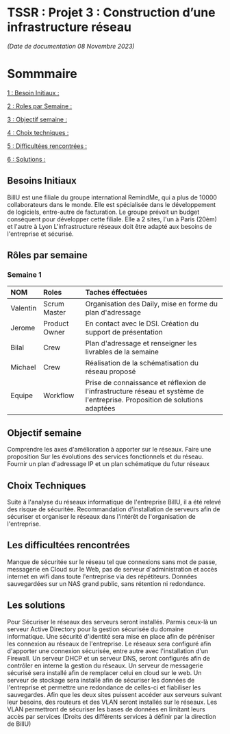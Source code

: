 # TSSR : Projet 3 : Construction d’une infrastructure réseau

_(Date de documentation 08 Novembre 2023)_
# Sommmaire

[1 : Besoin Initiaux :]()

[2 : Roles par Semaine :]()

[3 : Objectif semaine :]()

[4 : Choix techniques :]()

[5 : Difficultées rencontrées :]()

[6 : Solutions :]()


## Besoins Initiaux

BillU est une filiale du groupe international RemindMe, qui a plus de 10000 collaborateurs dans le monde.
Elle est spécialisée dans le développement de logiciels, entre-autre de facturation.
Le groupe prévoit un budget conséquent pour développer cette filiale. Elle a 2 sites, l'un à Paris (20èm) et l'autre à Lyon
L'infrastructure réseaux doit être adapté aux besoins de l'entreprise et sécurisé.



##  Rôles par semaine

### Semaine 1 
| NOM | Roles | Taches éffectuées |
| :-- |:----- | :---------- |
| Valentin | Scrum Master | Organisation des Daily, mise en forme du plan d'adressage |
| Jerome  |  Product Owner | En contact avec le DSI. Création du support de présentation |
| Bilal | Crew | Plan d'adressage et renseigner les livrables de la semaine |
| Michael | Crew | Réalisation de la schématisation du réseau proposé |
| Equipe | Workflow |Prise de connaissance et réflexion de l'infrastructure réseau et système de l'entreprise. Proposition de solutions adaptées |

## Objectif semaine
Comprendre les axes d'amélioration à apporter sur le réseaux. Faire une proposition Sur les évolutions des services fonctionnels et du réseau.  
Fournir un plan d'adressage IP et un plan schématique du futur réseaux
  
##  Choix Techniques
Suite à l'analyse du réseaux informatique de l'entreprise BillU, il a été relevé des risque de sécuritée. Recommandation d'installation de serveurs afin de sécuriser et organiser le réseaux dans l'intérêt de l'organisation de l'entreprise.

##  Les difficultées rencontrées

Manque de sécuritée sur le réseau tel que  connexions sans mot de passe, messagerie en Cloud sur le Web,
pas de serveur d'administration et accès internet en wifi dans toute l'entreprise via des répétiteurs. Données sauvegardées sur un NAS grand public, sans rétention ni redondance. 

##  Les solutions 

Pour Sécuriser le réseaux des serveurs seront installés. Parmis ceux-là un serveur Active Directory pour la gestion sécurisée du domaine informatique. Une sécurité d'identité sera mise en place afin de péréniser les connexion au réseaux de l'entreprise. Le réseaux sera configuré afin d'apporter une connexion sécurisée, entre autre avec l'installation d'un Firewall. Un serveur DHCP et un serveur DNS, seront configurés afin de contrôler en interne la gestion du réseaux.
Un serveur de messagerie sécurisé sera installé afin de remplacer celui en cloud sur le web. Un serveur de stockage sera installé afin de sécuriser les données de l'entreprise et permettre une redondance de celles-ci et fiabiliser les sauvegardes. Afin que les deux sites puissent accéder aux serveurs suivant leur besoins, des routeurs et des VLAN seront installés sur le réseaux. Les VLAN permettront de sécuriser les bases de données en limitant leurs accès par services (Droits des différents services à définir par la direction de BillU)



